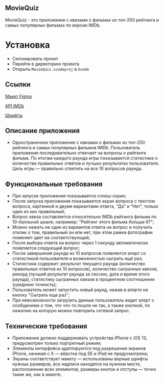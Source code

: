 ## **MovieQuiz**

MovieQuiz - это приложение с квизами о фильмах из топ-250 рейтинга и самых популярных фильмах по версии IMDb.

# Установка

- Склонировать проект
- Перейти в директорию проекта
- Открыть `MovieQuiz.xcodeproj` в `Xcode`

## **Ссылки**

[Макет Figma](https://www.figma.com/file/l0IMG3Eys35fUrbvArtwsR/YP-Quiz?node-id=34%3A243)

[API IMDb](https://imdb-api.com/api#Top250Movies-header)

[Шрифты](https://code.s3.yandex.net/Mobile/iOS/Fonts/MovieQuizFonts.zip)

## **Описание приложения**

- Одностраничное приложение с квизами о фильмах из топ-250 рейтинга и самых популярных фильмов IMDb. Пользователь приложения последовательно отвечает на вопросы о рейтинге фильма. По итогам каждого раунда игры показывается статистика о количестве правильных ответов и лучших результатах пользователя. Цель игры — правильно ответить на все 10 вопросов раунда.

## **Функциональные требования**

- При запуске приложения показывается сплеш-скрин;
- После запуска приложения показывается экран вопроса с текстом вопроса, картинкой и двумя вариантами ответа, “Да” и “Нет”, только один из них правильный;
- Вопрос квиза составляется относительно IMDb рейтинга фильма по 10-балльной шкале, например: "Рейтинг этого фильма больше 6?";
- Можно нажать на один из вариантов ответа на вопрос и получить отклик о том, правильный он или нет, при этом рамка фотографии поменяет цвет на соответствующий;
- После выбора ответа на вопрос через 1 секунду автоматически появляется следующий вопрос;
- После завершения раунда из 10 вопросов появляется алерт со статистикой пользователя и возможностью сыграть ещё раз;
- Статистика содержит: результат текущего раунда (количество правильных ответов из 10 вопросов), количество сыгранных квизов, рекорд (лучший результат раунда за сессию, дата и время этого раунда), статистику сыгранных квизов в процентном соотношении (среднюю точность);
- Пользователь может запустить новый раунд, нажав в алерте на кнопку "Сыграть еще раз";
- При невозможности загрузить данные пользователь видит алерт с сообщением о том, что что-то пошло не так, а также кнопкой, по нажатию на которую можно повторить сетевой запрос.

## **Технические требования**

- Приложение должно поддерживать устройства iPhone с iOS 13, предусмотрен только портретный режим;
- Элементы интерфейса адаптируются под разрешения экранов iPhone, начиная с X — вёрстка под SE и iPad не предусмотрена;
- Экраны соответствует макету — использованы верные шрифты нужных размеров, все надписи находятся на нужном месте, расположение всех элементов, размеры кнопок и отступы — точно такие же, как в макете.
